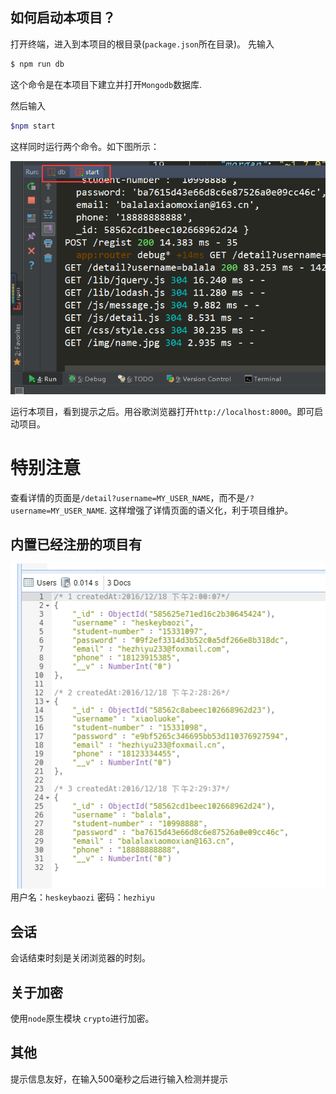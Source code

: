 ## 如何启动本项目？

打开终端，进入到本项目的根目录(`package.json`所在目录)。
先输入
```bash
$ npm run db
```
这个命令是在本项目下建立并打开`Mongodb`数据库.

然后输入
```bash
$npm start
```
这样同时运行两个命令。如下图所示：

![run](./readmeImg/run.png)

运行本项目，看到提示之后。用谷歌浏览器打开`http://localhost:8000`。即可启动项目。

# 特别注意
查看详情的页面是`/detail?username=MY_USER_NAME`，而不是`/?username=MY_USER_NAME`.
这样增强了详情页面的语义化，利于项目维护。

## 内置已经注册的项目有

![admin](./readmeImg/admin.png)
用户名：`heskeybaozi`
密码：`hezhiyu`

## 会话
会话结束时刻是关闭浏览器的时刻。

## 关于加密
使用`node`原生模块 `crypto`进行加密。

## 其他
提示信息友好，在输入500毫秒之后进行输入检测并提示